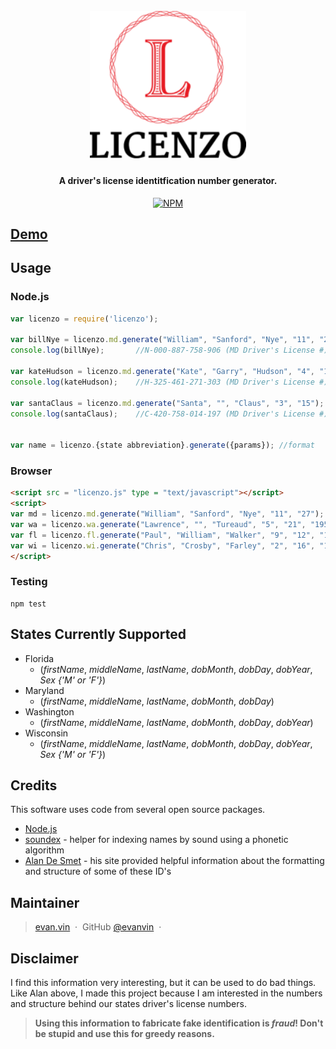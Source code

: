 
<h1 align="center">
  <br>
  <img src="https://raw.githubusercontent.com/evanvin/licenzo/master/examples/browser/img/licenzo.png" alt="Licenzo" width="250">
  <br>
</h1>

<h4 align="center">A driver's license identitfication number generator.</h4>

<p align="center">
  <a href="https://www.npmjs.com/package/licenzo">
    <img src="https://badge.fury.io/js/licenzo.svg"
         alt="NPM">
  </a>
</p>

## [Demo](https://cdn.rawgit.com/evanvin/licenzo/dcbb473/examples/browser/index.html)


## Usage

### Node.js
```javascript
var licenzo = require('licenzo');

var billNye = licenzo.md.generate("William", "Sanford", "Nye", "11", "27");
console.log(billNye);		//N-000-887-758-906 (MD Driver's License #)

var kateHudson = licenzo.md.generate("Kate", "Garry", "Hudson", "4", "19");
console.log(kateHudson);	//H-325-461-271-303 (MD Driver's License #)

var santaClaus = licenzo.md.generate("Santa", "", "Claus", "3", "15");
console.log(santaClaus);	//C-420-758-014-197 (MD Driver's License #)


var name = licenzo.{state abbreviation}.generate({params}); //format
```

### Browser
```html
<script src = "licenzo.js" type = "text/javascript"></script>
<script>
var md = licenzo.md.generate("William", "Sanford", "Nye", "11", "27");  //N-000-887-758-906
var wa = licenzo.wa.generate("Lawrence", "", "Tureaud", "5", "21", "1952");  //TUREAL*488K1
var fl = licenzo.fl.generate("Paul", "William", "Walker", "9", "12", "1973", "M"); //W426-699-73-332-0
var wi = licenzo.wi.generate("Chris", "Crosby", "Farley", "2", "16", "1964", "M"); //F640-1036-4056-00
</script>
```

### Testing
	
	npm test


## States Currently Supported

- Florida
  - (*firstName*, *middleName*, *lastName*, *dobMonth*, *dobDay*, *dobYear*, *Sex {'M' or 'F'}*)
- Maryland 
  - (*firstName*, *middleName*, *lastName*, *dobMonth*, *dobDay*)
- Washington
  - (*firstName*, *middleName*, *lastName*, *dobMonth*, *dobDay*, *dobYear*)
- Wisconsin
  - (*firstName*, *middleName*, *lastName*, *dobMonth*, *dobDay*, *dobYear*, *Sex {'M' or 'F'}*)

## Credits

This software uses code from several open source packages.

- [Node.js](https://nodejs.org/)
- [soundex](https://www.npmjs.com/package/soundex) - helper for indexing names by sound using a phonetic algorithm
- [Alan De Smet](http://www.highprogrammer.com/alan/numbers/index.html) - his site provided helpful information about the formatting and structure of some of these ID's



## Maintainer

> [evan.vin](http://www.evan.vin) &nbsp;&middot;&nbsp;
> GitHub [@evanvin](https://github.com/evanvin) &nbsp;&middot;&nbsp;


## Disclaimer
I find this information very interesting, but it can be used to do bad things. Like Alan above, I made this project because I am interested in the numbers and structure behind our states driver's license numbers. 
 > **Using this information to fabricate fake identification is _fraud_! Don't be stupid and use this for greedy reasons.**


